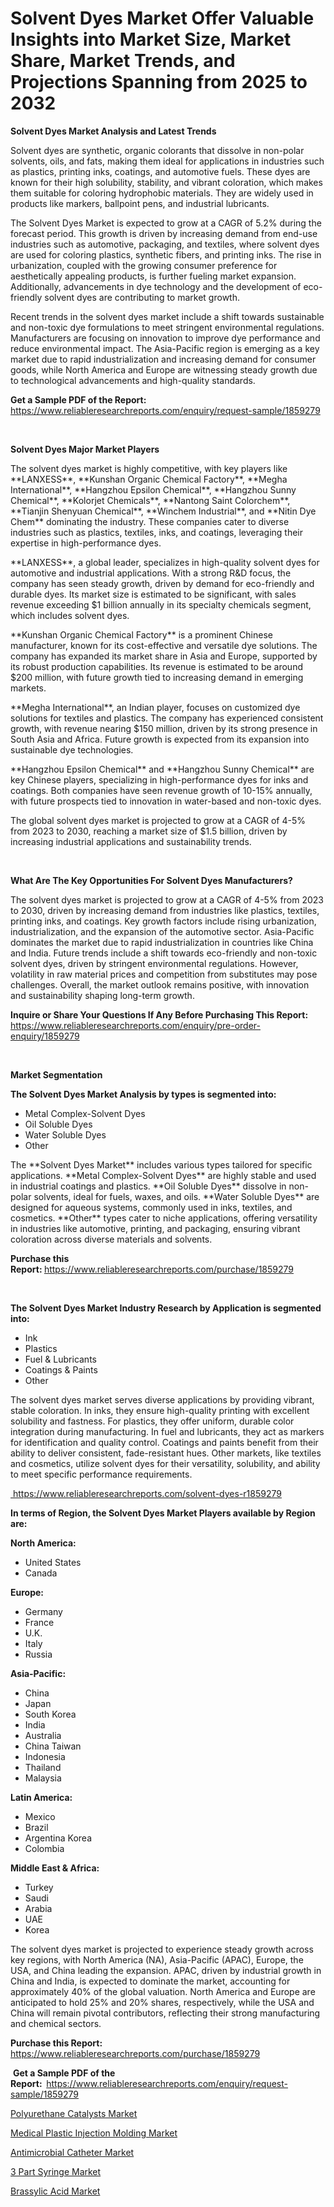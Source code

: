 <p><h1>Solvent Dyes Market Offer Valuable Insights into Market Size, Market Share, Market Trends, and Projections Spanning from 2025 to 2032</h1></p><p><strong>Solvent Dyes Market Analysis and Latest Trends</strong></p>
<p><p>Solvent dyes are synthetic, organic colorants that dissolve in non-polar solvents, oils, and fats, making them ideal for applications in industries such as plastics, printing inks, coatings, and automotive fuels. These dyes are known for their high solubility, stability, and vibrant coloration, which makes them suitable for coloring hydrophobic materials. They are widely used in products like markers, ballpoint pens, and industrial lubricants.</p><p>The Solvent Dyes Market is expected to grow at a CAGR of 5.2% during the forecast period. This growth is driven by increasing demand from end-use industries such as automotive, packaging, and textiles, where solvent dyes are used for coloring plastics, synthetic fibers, and printing inks. The rise in urbanization, coupled with the growing consumer preference for aesthetically appealing products, is further fueling market expansion. Additionally, advancements in dye technology and the development of eco-friendly solvent dyes are contributing to market growth.</p><p>Recent trends in the solvent dyes market include a shift towards sustainable and non-toxic dye formulations to meet stringent environmental regulations. Manufacturers are focusing on innovation to improve dye performance and reduce environmental impact. The Asia-Pacific region is emerging as a key market due to rapid industrialization and increasing demand for consumer goods, while North America and Europe are witnessing steady growth due to technological advancements and high-quality standards.</p></p>
<p><strong>Get a Sample PDF of the Report:&nbsp;</strong> <a href="https://www.reliableresearchreports.com/enquiry/request-sample/1859279?utm_campaign=28&utm_medium=2&utm_source=Github&utm_content=ia&utm_term=24012025&utm_id=solvent-dyes">https://www.reliableresearchreports.com/enquiry/request-sample/1859279</a></p>
<p>&nbsp;</p>
<p><strong>Solvent Dyes Major Market Players</strong></p>
<p><p>The solvent dyes market is highly competitive, with key players like **LANXESS**, **Kunshan Organic Chemical Factory**, **Megha International**, **Hangzhou Epsilon Chemical**, **Hangzhou Sunny Chemical**, **Kolorjet Chemicals**, **Nantong Saint Colorchem**, **Tianjin Shenyuan Chemical**, **Winchem Industrial**, and **Nitin Dye Chem** dominating the industry. These companies cater to diverse industries such as plastics, textiles, inks, and coatings, leveraging their expertise in high-performance dyes.</p><p>**LANXESS**, a global leader, specializes in high-quality solvent dyes for automotive and industrial applications. With a strong R&D focus, the company has seen steady growth, driven by demand for eco-friendly and durable dyes. Its market size is estimated to be significant, with sales revenue exceeding $1 billion annually in its specialty chemicals segment, which includes solvent dyes.</p><p>**Kunshan Organic Chemical Factory** is a prominent Chinese manufacturer, known for its cost-effective and versatile dye solutions. The company has expanded its market share in Asia and Europe, supported by its robust production capabilities. Its revenue is estimated to be around $200 million, with future growth tied to increasing demand in emerging markets.</p><p>**Megha International**, an Indian player, focuses on customized dye solutions for textiles and plastics. The company has experienced consistent growth, with revenue nearing $150 million, driven by its strong presence in South Asia and Africa. Future growth is expected from its expansion into sustainable dye technologies.</p><p>**Hangzhou Epsilon Chemical** and **Hangzhou Sunny Chemical** are key Chinese players, specializing in high-performance dyes for inks and coatings. Both companies have seen revenue growth of 10-15% annually, with future prospects tied to innovation in water-based and non-toxic dyes.</p><p>The global solvent dyes market is projected to grow at a CAGR of 4-5% from 2023 to 2030, reaching a market size of $1.5 billion, driven by increasing industrial applications and sustainability trends.</p></p>
<p>&nbsp;</p>
<p><strong>What Are The Key Opportunities For Solvent Dyes Manufacturers?</strong></p>
<p><p>The solvent dyes market is projected to grow at a CAGR of 4-5% from 2023 to 2030, driven by increasing demand from industries like plastics, textiles, printing inks, and coatings. Key growth factors include rising urbanization, industrialization, and the expansion of the automotive sector. Asia-Pacific dominates the market due to rapid industrialization in countries like China and India. Future trends include a shift towards eco-friendly and non-toxic solvent dyes, driven by stringent environmental regulations. However, volatility in raw material prices and competition from substitutes may pose challenges. Overall, the market outlook remains positive, with innovation and sustainability shaping long-term growth.</p></p>
<p><strong>Inquire or Share Your Questions If Any Before Purchasing This Report:</strong> <a href="https://www.reliableresearchreports.com/enquiry/pre-order-enquiry/1859279?utm_campaign=28&utm_medium=2&utm_source=Github&utm_content=ia&utm_term=24012025&utm_id=solvent-dyes">https://www.reliableresearchreports.com/enquiry/pre-order-enquiry/1859279</a></p>
<p>&nbsp;</p>
<p><strong>Market Segmentation</strong></p>
<p><strong>The Solvent Dyes Market Analysis by types is segmented into:</strong></p>
<p><ul><li>Metal Complex-Solvent Dyes</li><li>Oil Soluble Dyes</li><li>Water Soluble Dyes</li><li>Other</li></ul></p>
<p><p>The **Solvent Dyes Market** includes various types tailored for specific applications. **Metal Complex-Solvent Dyes** are highly stable and used in industrial coatings and plastics. **Oil Soluble Dyes** dissolve in non-polar solvents, ideal for fuels, waxes, and oils. **Water Soluble Dyes** are designed for aqueous systems, commonly used in inks, textiles, and cosmetics. **Other** types cater to niche applications, offering versatility in industries like automotive, printing, and packaging, ensuring vibrant coloration across diverse materials and solvents.</p></p>
<p><strong>Purchase this Report:&nbsp;</strong><a href="https://www.reliableresearchreports.com/purchase/1859279?utm_campaign=28&utm_medium=2&utm_source=Github&utm_content=ia&utm_term=24012025&utm_id=solvent-dyes">https://www.reliableresearchreports.com/purchase/1859279</a></p>
<p>&nbsp;</p>
<p><strong>The Solvent Dyes Market Industry Research by Application is segmented into:</strong></p>
<p><ul><li>Ink</li><li>Plastics</li><li>Fuel & Lubricants</li><li>Coatings & Paints</li><li>Other</li></ul></p>
<p><p>The solvent dyes market serves diverse applications by providing vibrant, stable coloration. In inks, they ensure high-quality printing with excellent solubility and fastness. For plastics, they offer uniform, durable color integration during manufacturing. In fuel and lubricants, they act as markers for identification and quality control. Coatings and paints benefit from their ability to deliver consistent, fade-resistant hues. Other markets, like textiles and cosmetics, utilize solvent dyes for their versatility, solubility, and ability to meet specific performance requirements.</p></p>
<p><a href="https://www.reliableresearchreports.com/solvent-dyes-r1859279?utm_campaign=28&utm_medium=2&utm_source=Github&utm_content=ia&utm_term=24012025&utm_id=solvent-dyes">&nbsp;https://www.reliableresearchreports.com/solvent-dyes-r1859279</a></p>
<p><strong>In terms of Region, the Solvent Dyes Market Players available by Region are:</strong></p>
<p>
    <p> <strong> North America: </strong>
        <ul>
            <li>United States</li>
            <li>Canada</li>
        </ul>
        </p> 
    <p> <strong> Europe: </strong>
        <ul>
            <li>Germany</li>
            <li>France</li>
            <li>U.K.</li>
            <li>Italy</li>
            <li>Russia</li>
        </ul>
        </p> 
    <p> <strong> Asia-Pacific: </strong>
        <ul>
            <li>China</li>
            <li>Japan</li>
            <li>South Korea</li>
            <li>India</li>
            <li>Australia</li>
            <li>China Taiwan</li>
            <li>Indonesia</li>
            <li>Thailand</li>
            <li>Malaysia</li>
        </ul>
        </p> 
    <p> <strong> Latin America: </strong>
        <ul>
            <li>Mexico</li>
            <li>Brazil</li>
            <li>Argentina Korea</li>
            <li>Colombia</li>
        </ul>
        </p> 
    <p> <strong> Middle East & Africa: </strong>
        <ul>
            <li>Turkey</li>
            <li>Saudi</li>
            <li>Arabia</li>
            <li>UAE</li>
            <li>Korea</li>
        </ul>
    </p>
    </p>
<p><p>The solvent dyes market is projected to experience steady growth across key regions, with North America (NA), Asia-Pacific (APAC), Europe, the USA, and China leading the expansion. APAC, driven by industrial growth in China and India, is expected to dominate the market, accounting for approximately 40% of the global valuation. North America and Europe are anticipated to hold 25% and 20% shares, respectively, while the USA and China will remain pivotal contributors, reflecting their strong manufacturing and chemical sectors.</p></p>
<p><strong>Purchase this Report: </strong><a href="https://www.reliableresearchreports.com/purchase/1859279?utm_campaign=28&utm_medium=2&utm_source=Github&utm_content=ia&utm_term=24012025&utm_id=solvent-dyes">https://www.reliableresearchreports.com/purchase/1859279</a></p>
<p>&nbsp;<strong>Get a Sample PDF of the Report:&nbsp;&nbsp;</strong><a href="https://www.reliableresearchreports.com/enquiry/request-sample/1859279?utm_campaign=28&utm_medium=2&utm_source=Github&utm_content=ia&utm_term=24012025&utm_id=solvent-dyes">https://www.reliableresearchreports.com/enquiry/request-sample/1859279</a></p>
<p><strong></strong></p>
<p><p><a href="https://github.com/locarol73/Market-Research-Report-List-1/blob/main/polyurethane-catalysts-market.md?utm_campaign=28&utm_medium=2&utm_source=Github&utm_content=ia&utm_term=24012025&utm_id=solvent-dyes">Polyurethane Catalysts Market</a></p><p><a href="https://www.linkedin.com/pulse/global-medical-plastic-injection-molding-market-size-kj46e?utm_campaign=28&utm_medium=2&utm_source=Github&utm_content=ia&utm_term=24012025&utm_id=solvent-dyes">Medical Plastic Injection Molding Market</a></p><p><a href="https://www.linkedin.com/pulse/consistent-increase-antimicrobial-catheter-market-forecasted-ejmmc?utm_campaign=28&utm_medium=2&utm_source=Github&utm_content=ia&utm_term=24012025&utm_id=solvent-dyes">Antimicrobial Catheter Market</a></p><p><a href="https://www.linkedin.com/pulse/strategic-insights-3-part-syringe-market-stakeholder-hr96e?utm_campaign=28&utm_medium=2&utm_source=Github&utm_content=ia&utm_term=24012025&utm_id=solvent-dyes">3 Part Syringe Market</a></p><p><a href="https://github.com/lehumiston1971679/Market-Research-Report-List-1/blob/main/brassylic-acid-market.md?utm_campaign=28&utm_medium=2&utm_source=Github&utm_content=ia&utm_term=24012025&utm_id=solvent-dyes">Brassylic Acid Market</a></p></p>